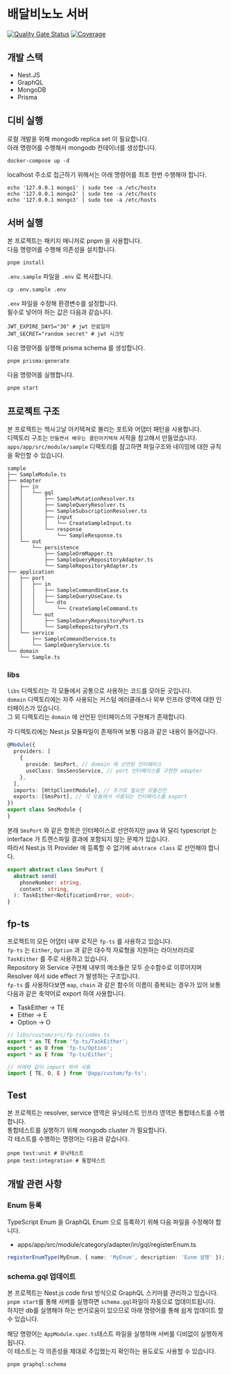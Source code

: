 # 배달비노노 서버

[![Quality Gate Status](https://sonarcloud.io/api/project_badges/measure?project=bae-no_bae-no-server&metric=alert_status)](https://sonarcloud.io/summary/new_code?id=bae-no_bae-no-server)
[![Coverage](https://sonarcloud.io/api/project_badges/measure?project=bae-no_bae-no-server&metric=coverage)](https://sonarcloud.io/summary/new_code?id=bae-no_bae-no-server)

## 개발 스택

- Nest.JS
- GraphQL
- MongoDB
- Prisma

## 디비 실행

로컬 개발을 위해 mongodb replica set 이 필요합니다.  
아래 명령어를 수행해서 mongodb 컨테이너를 생성합니다.

```shell
docker-compose up -d
```

localhost 주소로 접근하기 위해서는 아래 명령어를 최초 한번 수행해야 합니다.

```shell
echo '127.0.0.1 mongo1' | sudo tee -a /etc/hosts
echo '127.0.0.1 mongo2' | sudo tee -a /etc/hosts
echo '127.0.0.1 mongo3' | sudo tee -a /etc/hosts
```

## 서버 실행

본 프로젝트는 패키지 매니저로 pnpm 을 사용합니다.  
다음 명령어를 수행해 의존성을 설치합니다.

```shell
pnpm install
```

`.env.sample` 파일을 `.env` 로 복사합니다.

```shell
cp .env.sample .env
```

`.env` 파일을 수정해 환경변수를 설정합니다.  
필수로 넣어야 하는 값은 다음과 같습니다.

```dotenv
JWT_EXPIRE_DAYS="30" # jwt 만료일자
JWT_SECRET="random secret" # jwt 시크릿
```

다음 명령어를 실행해 prisma schema 를 생성합니다.

```shell
pnpm prisma:generate
```

다음 명령어를 실행합니다.

```shell
pnpm start
```

## 프로젝트 구조

본 프로젝트는 헥사고날 아키텍쳐로 불리는 포트와 어댑터 패턴을 사용합니다.  
디렉토리 구조는 `만들면서 배우는 클린아키텍쳐` 서적을 참고해서 만들었습니다.  
`apps/app/src/module/sample` 디렉토리를 참고하면 파일구조와 네이밍에 대한 규칙을 확인할 수 있습니다.

```text
sample
├── SampleModule.ts
├── adapter
│   ├── in
│   │   └── gql
│   │       ├── SampleMutationResolver.ts
│   │       ├── SampleQueryResolver.ts
│   │       ├── SampleSubscriptionResolver.ts
│   │       ├── input
│   │       │   └── CreateSampleInput.ts
│   │       └── response
│   │           └── SampleResponse.ts
│   └── out
│       └── persistence
│           ├── SampleOrmMapper.ts
│           ├── SampleQueryRepositoryAdapter.ts
│           └── SampleRepositoryAdapter.ts
├── application
│   ├── port
│   │   ├── in
│   │   │   ├── SampleCommandUseCase.ts
│   │   │   ├── SampleQueryUseCase.ts
│   │   │   └── dto
│   │   │       └── CreateSampleCommand.ts
│   │   └── out
│   │       ├── SampleQueryRepositoryPort.ts
│   │       └── SampleRepositoryPort.ts
│   └── service
│       ├── SampleCommandService.ts
│       └── SampleQueryService.ts
└── domain
    └── Sample.ts
```

### libs

`libs` 디렉토리는 각 모듈에서 공통으로 사용하는 코드를 모아둔 곳입니다.  
`domain` 디렉토리에는 자주 사용되는 커스텀 에러클래스나 외부 인프라 영역에 대한 인터페이스가 있습니다.  
그 외 디렉토리는 `domain` 에 선언된 인터페이스의 구현체가 존재합니다.

각 디렉토리에는 Nest.js 모듈파일이 존재하며 보통 다음과 같은 내용이 들어갑니다.

```typescript
@Module({
  providers: [
    {
      provide: SmsPort, // domain 에 선언된 인터페이스
      useClass: SmsSensService, // port 인터페이스를 구현한 adapter
    },
  ],
  imports: [HttpClientModule], // 추가로 필요한 모듈선언
  exports: [SmsPort], // 각 모듈에서 사용되는 인터페이스를 export
})
export class SmsModule {
}
```

본래 `SmsPort` 와 같은 항목은 인터페이스로 선언하지만 java 와 달리 typescript 는 interface 가 트랜스파일 결과에 포함되지 않는 문제가 있습니다.  
따라서 Nest.js 의 Provider 에 등록할 수 없기에 `abstrace class` 로 선언해야 합니다.

```typescript
export abstract class SmsPort {
  abstract send(
    phoneNumber: string,
    content: string,
  ): TaskEither<NotificationError, void>;
}
```

## fp-ts

프로젝트의 모든 어댑터 내부 로직은 `fp-ts` 를 사용하고 있습니다.  
`fp-ts` 는 `Either`, `Option` 과 같은 대수적 자료형을 지원하는 라이브러리로 `TaskEither` 를 주로 사용하고 있습니다.  
Repository 와 Service 구현체 내부의 메소들은 모두 순수함수로 이루어지며 Resolver 에서 side effect 가 발생하는 구조입니다.  
`fp-ts` 를 사용하다보면 `map`, `chain` 과 같은 함수의 이름이 중복되는 경우가 있어 보통 다음과 같은 축약어로 export 하여 사용합니다.

- TaskEither -> TE
- Either -> E
- Option -> O

```typescript
// libs/custom/src/fp-ts/index.ts
export * as TE from 'fp-ts/TaskEither';
export * as O from 'fp-ts/Option';
export * as E from 'fp-ts/Either';

// 아래와 같이 import 하여 사용
import { TE, O, E } from '@app/custom/fp-ts';
```

## Test

본 프로젝트는 resolver, service 영역은 유닛테스트 인프라 영역은 통합테스트를 수행합니다.  
통합테스트를 실행하기 위해 mongodb cluster 가 필요합니다.  
각 테스트를 수행하는 명령어는 다음과 같습니다.

```shell
pnpm test:unit # 유닛테스트
pnpm test:integration # 통합테스트
```

## 개발 관련 사항

### Enum 등록

TypeScript Enum 을 GraphQL Enum 으로 등록하기 위해 다음 파일을 수정해야 합니다.

- apps/app/src/module/category/adapter/in/gql/registerEnum.ts

```typescript
registerEnumType(MyEnum, { name: 'MyEnum', description: 'Eunm 설명' });
```

### schema.gql 업데이트

본 프로젝트는 Nest.js code first 방식으로 GraphQL 스키마를 관리하고 있습니다.  
`pnpm start`를 통해 서버를 실행하면 `schema.gql`파일이 자동으로 업데이트됩니다.  
하지만 db를 실행해야 하는 번거로움이 있으므로 아래 명령어를 통해 쉽게 업데이트 할 수 있습니다.

해당 명령어는 `AppModule.spec.ts`테스트 파일을 실행하며 서버를 디비없이 실행하게 됩니다.  
이 테스트는 각 의존성을 제대로 주입했는지 확인하는 용도로도 사용할 수 있습니다.

```shell
pnpm graphql:schema
```
